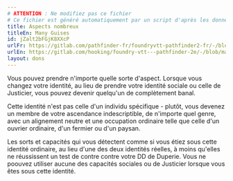 ```yaml
---
# ATTENTION : Ne modifiez pas ce fichier
# Ce fichier est généré automatiquement par un script d'après les données du module Foundry VTT officiel et de sa traduction
title: Aspects nombreux
titleEn: Many Guises
id: jZalt2bFGjK8XXcP
urlFr: https://gitlab.com/pathfinder-fr/foundryvtt-pathfinder2-fr/-/blob/master/data/feats/jZalt2bFGjK8XXcP.htm
urlEn: https://gitlab.com/hooking/foundry-vtt---pathfinder-2e/-/blob/master/packs/data/feats.db/many-guises.json
layout: dons
---
```

Vous pouvez prendre n'importe quelle sorte d'aspect. Lorsque vous changez votre identité, au lieu de prendre votre identité sociale ou celle de Justicier, vous pouvez devenir quelqu'un de complètement banal.

Cette identité n'est pas celle d'un individu spécifique - plutôt, vous devenez un membre de votre ascendance indescriptible, de n'importe quel genre, avec un alignement neutre et une occupation ordinaire telle que celle d'un ouvrier ordinaire, d'un fermier ou d'un paysan.

Les sorts et capacités qui vous détectent comme si vous étiez sous cette identité ordinaire, au lieu d'une des deux identités réelles, à moins qu'elles ne réussissent un test de contre contre votre DD de Duperie. Vous ne poouvez utiliser aucune des capacités sociales ou de Justicier lorsque vous êtes sous cette identité.
